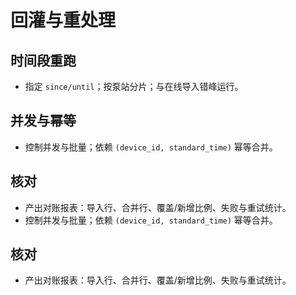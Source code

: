 # 回灌与重处理

## 时间段重跑
- 指定 `since/until`；按泵站分片；与在线导入错峰运行。

## 并发与幂等
- 控制并发与批量；依赖 `(device_id, standard_time)` 幂等合并。

## 核对
- 产出对账报表：导入行、合并行、覆盖/新增比例、失败与重试统计。
- 控制并发与批量；依赖 `(device_id, standard_time)` 幂等合并。

## 核对
- 产出对账报表：导入行、合并行、覆盖/新增比例、失败与重试统计。